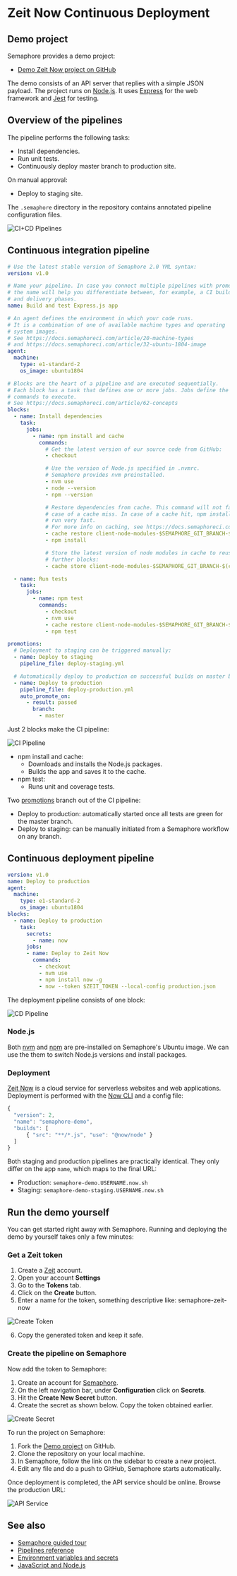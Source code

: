 # Zeit Now Continuous Deployment

## Demo project

Semaphore provides a demo project:

- [Demo Zeit Now project on GitHub](https://github.com/semaphoreci-demos/semaphore-demo-zeit-now)

The demo consists of an API server that replies with a simple JSON
payload. The project runs on [Node.js](https://nodejs.org). It uses
[Express](http://expressjs.com/) for the web framework and
[Jest](https://jestjs.io/) for testing.

## Overview of the pipelines

The pipeline performs the following tasks:

- Install dependencies.
- Run unit tests.
- Continuously deploy master branch to production site.

On manual approval:

- Deploy to staging site.

The `.semaphore` directory in the repository contains annotated pipeline configuration files.

![CI+CD
Pipelines](https://github.com/semaphoreci-demos/semaphore-demo-zeit-now/raw/master/images/semaphore-zeit-now-ci-cd.png)


## Continuous integration pipeline

``` yaml
# Use the latest stable version of Semaphore 2.0 YML syntax:
version: v1.0

# Name your pipeline. In case you connect multiple pipelines with promotions,
# the name will help you differentiate between, for example, a CI build phase
# and delivery phases.
name: Build and test Express.js app

# An agent defines the environment in which your code runs.
# It is a combination of one of available machine types and operating
# system images.
# See https://docs.semaphoreci.com/article/20-machine-types
# and https://docs.semaphoreci.com/article/32-ubuntu-1804-image
agent:
  machine:
    type: e1-standard-2
    os_image: ubuntu1804

# Blocks are the heart of a pipeline and are executed sequentially.
# Each block has a task that defines one or more jobs. Jobs define the
# commands to execute.
# See https://docs.semaphoreci.com/article/62-concepts
blocks:
  - name: Install dependencies
    task:
      jobs:
        - name: npm install and cache
          commands:
            # Get the latest version of our source code from GitHub:
            - checkout

            # Use the version of Node.js specified in .nvmrc.
            # Semaphore provides nvm preinstalled.
            - nvm use
            - node --version
            - npm --version

            # Restore dependencies from cache. This command will not fail in
            # case of a cache miss. In case of a cache hit, npm install will
            # run very fast.
            # For more info on caching, see https://docs.semaphoreci.com/article/68-caching-dependencies
            - cache restore client-node-modules-$SEMAPHORE_GIT_BRANCH-$(checksum package-lock.json),client-node-modules-$SEMAPHORE_GIT_BRANCH,client-node-modules-master
            - npm install

            # Store the latest version of node modules in cache to reuse in
            # further blocks:
            - cache store client-node-modules-$SEMAPHORE_GIT_BRANCH-$(checksum package-lock.json) node_modules

  - name: Run tests
    task:
      jobs:
        - name: npm test
          commands:
            - checkout
            - nvm use
            - cache restore client-node-modules-$SEMAPHORE_GIT_BRANCH-$(checksum package-lock.json),client-node-modules-$SEMAPHORE_GIT_BRANCH,client-node-modules-master
            - npm test

promotions:
  # Deployment to staging can be triggered manually:
  - name: Deploy to staging
    pipeline_file: deploy-staging.yml

  # Automatically deploy to production on successful builds on master branch:
  - name: Deploy to production
    pipeline_file: deploy-production.yml
    auto_promote_on:
      - result: passed
        branch:
          - master
```

Just 2 blocks make the CI pipeline:

![CI Pipeline](https://github.com/semaphoreci-demos/semaphore-demo-zeit-now/raw/master/images/semaphore-zeit-now-ci.png)

-   npm install and cache:
    -   Downloads and installs the Node.js packages.
    -   Builds the app and saves it to the cache.
-   npm test:
    -   Runs unit and coverage tests.

Two
[promotions](https://docs.semaphoreci.com/article/50-pipeline-yaml#promotions)
branch out of the CI pipeline:

-   Deploy to production: automatically started once all tests are green
    for the master branch.
-   Deploy to staging: can be manually initiated from a Semaphore workflow on any branch.

## Continuous deployment pipeline

``` yaml
version: v1.0
name: Deploy to production
agent:
  machine:
    type: e1-standard-2
    os_image: ubuntu1804
blocks:
  - name: Deploy to production
    task:
      secrets:
        - name: now
      jobs:
      - name: Deploy to Zeit Now
        commands:
          - checkout
          - nvm use
          - npm install now -g
          - now --token $ZEIT_TOKEN --local-config production.json
```

The deployment pipeline consists of one block:

![CD Pipeline](https://github.com/semaphoreci-demos/semaphore-demo-zeit-now/raw/master/images/semaphore-zeit-now-cd-production.png)

### Node.js

Both
[nvm](https://docs.semaphoreci.com/article/32-ubuntu-1804-image#javascript-via-node-js)
and [npm](https://www.npmjs.com) are pre-installed on Semaphore's Ubuntu
image. We can use the them to switch Node.js versions and install
packages.

### Deployment

[Zeit Now](https://zeit.co/) is a cloud service for serverless websites
and web applications. Deployment is performed with the
[Now CLI](https://zeit.co/docs/v2/getting-started/installation/#now-cli)
and a config file:

``` javascript
{
  "version": 2,
  "name": "semaphore-demo",
  "builds": [
      { "src": "**/*.js", "use": "@now/node" }
  ]
}
```

Both staging and production pipelines are practically identical. They
only differ on the app `name`, which maps to the final URL:

-   Production: `semaphore-demo.USERNAME.now.sh`
-   Staging: `semaphore-demo-staging.USERNAME.now.sh`

## Run the demo yourself

You can get started right away with Semaphore. Running and deploying the
demo by yourself takes only a few minutes:

### Get a Zeit token

1.  Create a [Zeit](https://zeit.co) account.
2.  Open your account **Settings**
3.  Go to the **Tokens** tab.
4.  Click on the **Create** button.
5.  Enter a name for the token, something descriptive like:
    semaphore-zeit-now

![Create Token](https://github.com/semaphoreci-demos/semaphore-demo-zeit-now/raw/master/images/zeit-create-token.png)

6. Copy the generated token and keep it safe.

### Create the pipeline on Semaphore

Now add the token to Semaphore:

1.  Create an account for [Semaphore](https://semaphoreci.com).
2.  On the left navigation bar, under **Configuration** click on
    **Secrets**.
3.  Hit the **Create New Secret** button.
4.  Create the secret as shown below. Copy the token obtained earlier.

![Create Secret](https://github.com/semaphoreci-demos/semaphore-demo-zeit-now/raw/master/images/semaphore-create-secret.png)

To run the project on Semaphore:

1.  Fork the [Demo
    project](https://github.com/semaphoreci-demos/semaphore-demo-zeit-now)
    on GitHub.
2.  Clone the repository on your local machine.
3.  In Semaphore, follow the link on the sidebar to create a new
    project.
4.  Edit any file and do a push to GitHub, Semaphore starts
    automatically.


Once deployment is completed, the API service should be online. Browse the production URL:

![API
Service](https://github.com/semaphoreci-demos/semaphore-demo-zeit-now/raw/master/images/semaphore-demo-zeit-now-json.png)

## See also

-   [Semaphore guided
    tour](https://docs.semaphoreci.com/category/56-guided-tour)
-   [Pipelines
    reference](https://docs.semaphoreci.com/article/50-pipeline-yaml)
-   [Environment variables and
    secrets](https://docs.semaphoreci.com/article/66-environment-variables-and-secrets)
-   [JavaScript and
    Node.js](https://docs.semaphoreci.com/article/82-language-javascript-and-nodejs)
